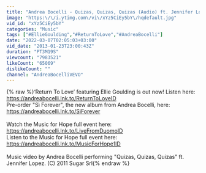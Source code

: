 ```yaml
---
title: "Andrea Bocelli - Quizas, Quizas, Quizas (Audio) ft. Jennifer Lopez"
image: "https:\/\/i.ytimg.com\/vi\/xYz5CiEy5bY\/hqdefault.jpg"
vid_id: "xYz5CiEy5bY"
categories: "Music"
tags: ["#EllieGoulding","#ReturnToLove","#AndreaBocelli"]
date: "2022-03-07T02:05:03+03:00"
vid_date: "2013-01-23T23:00:43Z"
duration: "PT3M19S"
viewcount: "7983521"
likeCount: "65069"
dislikeCount: ""
channel: "AndreaBocelliVEVO"
---
```

{% raw %}‘Return To Love’ featuring Ellie Goulding is out now! Listen here: <a rel="nofollow" target="blank" href="https://andreabocelli.lnk.to/ReturnToLoveID">https://andreabocelli.lnk.to/ReturnToLoveID</a><br />Pre-order &quot;Sì Forever&quot;, the new album from Andrea Bocelli, here: <a rel="nofollow" target="blank" href="https://andreabocelli.lnk.to/SiForever">https://andreabocelli.lnk.to/SiForever</a> <br /><br />Watch the Music for Hope full event here: <a rel="nofollow" target="blank" href="https://andreabocelli.lnk.to/LiveFromDuomoID">https://andreabocelli.lnk.to/LiveFromDuomoID</a><br />Listen to the Music for Hope full event here: <a rel="nofollow" target="blank" href="https://andreabocelli.lnk.to/MusicForHope1ID">https://andreabocelli.lnk.to/MusicForHope1ID</a><br /><br />Music video by Andrea Bocelli performing &quot;Quizas, Quizas, Quizas&quot; ft. Jennifer Lopez. (C) 2011 Sugar Srl{% endraw %}
